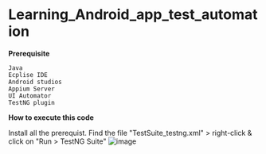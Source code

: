# Learning_Android_app_test_automation
**Prerequisite**

	Java
	Ecplise IDE
	Android studios
	Appium Server
	UI Automator
	TestNG plugin

**How to execute this code**

Install all the prerequist.
Find the file "TestSuite_testng.xml" > right-click & click on "Run > TestNG Suite"
![image](https://user-images.githubusercontent.com/102606897/160640993-e35ada2d-f98a-4d97-9608-f09f49e6eae3.png)
